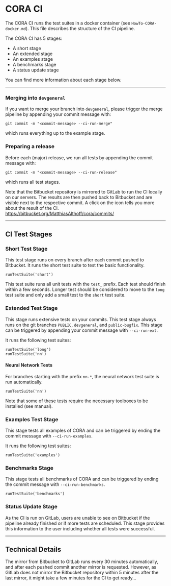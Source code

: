 
# CORA CI

The CORA CI runs the test suites in a docker container (see `HowTo-CORA-docker.md`).
This file describes the structure of the CI pipeline.

The CORA CI has 5 stages:
- A short stage
- An extended stage
- An examples stage
- A benchmarks stage
- A status update stage

You can find more information about each stage below.

---

### Merging into `devgeneral`

If you want to merge your branch into `devgeneral`, 
please trigger the merge pipeline by appending your commit message with:

    git commit -m "<commit-message> --ci-run-merge"

which runs everything up to the example stage.

### Preparing a release

Before each (major) release, we run all tests by appending the commit message with:

    git commit -m "<commit-message> --ci-run-release"

which runs all test stages.

Note that the Bitbucket repository is mirrored to GitLab to run the CI locally on our servers.
The results are then pushed back to Bitbucket and are visible next to the respective commit.
A click on the icon tells you more about the result of the CI.
https://bitbucket.org/MatthiasAlthoff/cora/commits/

---

## CI Test Stages

### Short Test Stage

This test stage runs on every branch after each commit pushed to Bitbucket.
It runs the short test suite to test the basic functionality.

    runTestSuite('short')

This test suite runs all unit tests with the `test_` prefix.
Each test should finish within a few seconds.
Longer test should be considered to move to the `long` test suite
and only add a small test to the `short` test suite.


### Extended Test Stage

This stage runs extensive tests on your commits.
This test stage always runs on the git branches `PUBLIC`, `devgeneral`, and `public-bugfix`.
This stage can be triggered by appending your commit message with `--ci-run-ext`.

It runs the following test suites:

    runTestSuite('long')
    runTestSuite('nn')


#### Neural Network Tests

For branches starting with the prefix `nn-*`, 
the neural network test suite is run automatically.

    runTestSuite('nn')

Note that some of these tests require the necessary toolboxes to be installed (see manual).


### Examples Test Stage

This stage tests all examples of CORA and can be triggered 
by ending the commit message with `--ci-run-examples`.

It runs the following test suites:

    runTestSuite('examples')


### Benchmarks Stage

This stage tests all benchmarks of CORA and can be triggered 
by ending the commit message with `--ci-run-benchmarks`.

    runTestSuite('benchmarks')


### Status Update Stage

As the CI is run on GitLab, users are unable to see on Bitbucket 
if the pipeline already finished or if more tests are scheduled.
This stage provides this information to the user including whether all tests were successful.

---

## Technical Details

The mirror from Bitbucket to GitLab runs every 30 minutes automatically, 
and after each pushed commit another mirror is requested.
However, as GitLab does not mirror the Bitbucket repository within 5 minutes after the last mirror,
it might take a few minutes for the CI to get ready...


